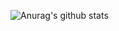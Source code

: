 ![Anurag's github stats](https://github-readme-stats.vercel.app/api?username=yarmmak&theme=tokyonight&show_icons=true&count_private=true)

<!--[![ReadMe Card](https://github-readme-stats.vercel.app/api/pin/?username=sevenTsoft&repo=DiscMath&theme=tokyonight)](https://github.com/anuraghazra/github-readme-stats)-->


<!--
**yarmmak/yarmmak** is a ✨ _special_ ✨ repository because its `README.md` (this file) appears on your GitHub profile.

Here are some ideas to get you started:

- 🔭 I’m currently working on ...
- 🌱 I’m currently learning ...
- 👯 I’m looking to collaborate on ...
- 🤔 I’m looking for help with ...
- 💬 Ask me about ...
- 📫 How to reach me: ...
- 😄 Pronouns: ...
- ⚡ Fun fact: ...
-->
